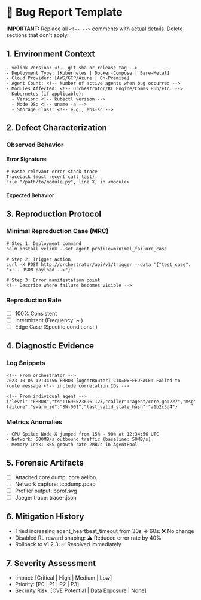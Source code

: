# 🐛 Bug Report Template

**IMPORTANT:** Replace all `<!-- -->` comments with actual details. Delete sections that don't apply.

## 1. Environment Context
```plaintext
- velink Version: <!-- git sha or release tag -->
- Deployment Type: [Kubernetes | Docker-Compose | Bare-Metal]
- Cloud Provider: [AWS/GCP/Azure | On-Premise]
- Agent Count: <!-- Number of active agents when bug occurred -->
- Modules Affected: <!-- Orchestrator/RL Engine/Comms Hub/etc. -->
- Kubernetes (if applicable):
  - Version: <!-- kubectl version -->
  - Node OS: <!-- uname -a -->
  - Storage Class: <!-- e.g., ebs-sc -->
```

## 2. Defect Characterization
### Observed Behavior
#### Error Signature:
```
# Paste relevant error stack trace
Traceback (most recent call last):
File "/path/to/module.py", line X, in <module>
```
#### Expected Behavior

## 3. Reproduction Protocol
### Minimal Reproduction Case (MRC)
```
# Step 1: Deployment command
helm install velink --set agent.profile=minimal_failure_case

# Step 2: Trigger action
curl -X POST http://orchestrator/api/v1/trigger --data '{"test_case": "<!-- JSON payload -->"}'

# Step 3: Error manifestation point
<!-- Describe where failure becomes visible -->
```

### Reproduction Rate
- [ ] 100% Consistent
- [ ] Intermittent (Frequency: ~ )
- [ ] Edge Case (Specific conditions: )

## 4. Diagnostic Evidence
### Log Snippets
```
<!-- From orchestrator -->
2023-10-05 12:34:56 ERROR [AgentRouter] CID=0xFEEDFACE: Failed to route message <!-- include correlation IDs -->

<!-- From individual agent -->
{"level":"ERROR","ts":1696523696.123,"caller":"agent/core.go:227","msg":"Consensus failure","swarm_id":"SW-001","last_valid_state_hash":"a1b2c3d4"}
```

### Metrics Anomalies
```
- CPU Spike: Node-X jumped from 15% → 90% at 12:34:56 UTC
- Network: 500MB/s outbound traffic (baseline: 50MB/s)
- Memory Leak: RSS growth rate 2MB/s in AgentPool
```

## 5. Forensic Artifacts
- [ ] Attached core dump: core.aelion.<PID>
- [ ] Network capture: tcpdump.pcap
- [ ] Profiler output: pprof.svg
- [ ] Jaeger trace: trace-<ID>.json

## 6. Mitigation History
- Tried increasing agent_heartbeat_timeout from 30s → 60s: ❌ No change
- Disabled RL reward shaping: ⚠️ Reduced error rate by 40%
- Rollback to v1.2.3: ✅ Resolved immediately

## 7. Severity Assessment
- Impact: [Critical | High | Medium | Low]
- Priority: [P0 | P1 | P2 | P3]
- Security Risk: [CVE Potential | Data Exposure | None]
